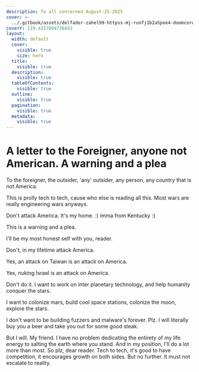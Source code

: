 ```yaml
---
description: To all concerned August-25-2025
cover: >-
  ../.gitbook/assets/delfador-zahel99-httpss-mj-runfj1b2a5poe4-doomcore-overcast-tron-env-e1e7a184-dc52-42a2-a182-f925c019a413-2.jpg
coverY: 119.4157894736842
layout:
  width: default
  cover:
    visible: true
    size: hero
  title:
    visible: true
  description:
    visible: true
  tableOfContents:
    visible: true
  outline:
    visible: true
  pagination:
    visible: true
  metadata:
    visible: true
---
```


# A letter to the Foreigner, anyone not American. A warning and a plea



To the foreigner, the outsider, 'any' outsider, any person, any country that is not America.



This is prolly tech to tech, cause who else is reading all this. Most wars are really engineering wars anyways.&#x20;

Don't attack America. It's my home. :) imma from Kentucky :)&#x20;

This is a warning and a plea.&#x20;

I'll be my most honest self with you, reader.&#x20;

Don't, in my lifetime attack America.&#x20;

Yes, an attack on Taiwan is an attack on America.&#x20;

Yes, nuking Israel is an attack on America.

Don't do it. I want to work on inter planetary technology, and help humanity conquer the stars.&#x20;

I want to colonize mars, build cool space stations, colonize the moon, explore the stars.

I don't want to be building fuzzers and malware's forever. Plz. I will literally buy you a beer and take you out for some good steak.&#x20;

But I will. My friend. I have no problem dedicating the entirety of my life energy to salting the earth where you stand. And in my position, I'll do a lot more than most. So plz, dear reader. Tech to tech, it's good to have competition, it encourages growth on both sides. But no further. It must not escalate to reality.&#x20;















